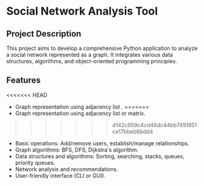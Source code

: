 # Social Network Analysis Tool

## Project Description
This project aims to develop a comprehensive Python application to analyze a social network represented as a graph. It integrates various data structures, algorithms, and object-oriented programming principles.

## Features
<<<<<<< HEAD
- Graph representation using adjacency list .
=======
- Graph representation using adjacency list or matrix.
>>>>>>> d142c959c4cd46dc44bb7491951ce17bbeb6bdd4
- Basic operations: Add/remove users, establish/manage relationships.
- Graph algorithms: BFS, DFS, Dijkstra's algorithm.
- Data structures and algorithms: Sorting, searching, stacks, queues, priority queues.
- Network analysis and recommendations.
- User-friendly interface (CLI or GUI).